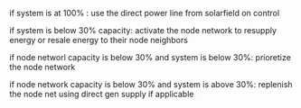 if system is at 100% :
    use the direct power line from solarfield on control

if system is below 30% capacity:
    activate the node network to resupply energy
    or resale energy to their node neighbors

if node networl capacity is below 30% and system is below 30%:
    prioretize the node network

if node network capacity is below 30% and system is above 30%:
    replenish the node net using direct gen supply if applicable
